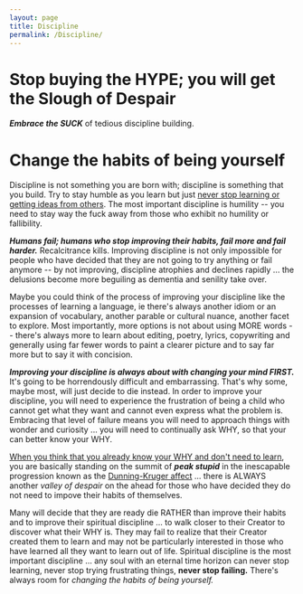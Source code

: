 ```yaml
---
layout: page
title: Discipline
permalink: /Discipline/
---
```



# Stop buying the HYPE; you will get the Slough of Despair

***Embrace the SUCK*** of tedious discipline building.

# Change the habits of being yourself

Discipline is not something you are born with; discipline is something that you build. Try to stay humble as you learn but just [never stop learning or getting ideas from others](https://twitter.com/hakluke/status/1513290733624737797). The most important discipline is humility -- you need to stay way the fuck away from those who exhibit no humility or fallibility. 

***Humans fail; humans who stop improving their habits, fail more and fail harder.*** Recalcitrance kills. Improving discipline is not only impossible for people who have decided that they are not going to try anything or fail anymore -- by not improving, discipline atrophies and declines rapidly ... the delusions become more beguiling as dementia and senility take over.

Maybe you could think of the process of improving your discipline like the processes of learning a language, ie there's always another idiom or an expansion of vocabulary, another parable or cultural nuance, another facet to explore. Most importantly, more options is not about using MORE words -- there's always more to learn about editing, poetry, lyrics, copywriting and generally using far fewer words to paint a clearer picture and to say far more but to say it with concision.  

***Improving your discipline is always about with changing your mind FIRST.*** It's going to be horrendously difficult and embarrassing. That's why some, maybe most, will just decide to die instead. In order to improve your discipline, you will need to experience the frustration of being a child who cannot get what they want and cannot even express what the problem is.  Embracing that level of failure means you will need to approach things with wonder and curiosity ... you will need to continually ask WHY, so that your can better know your WHY. 

[When you think that you already know your WHY and don't need to learn](https://twitter.com/thelahdeda/status/1513374440117379072/photo/1), you are basically standing on the summit of ***peak stupid*** in the inescapable progression known as the [Dunning-Kruger affect](https://en.wikipedia.org/wiki/Dunning%E2%80%93Kruger_effect) ... there is ALWAYS another *valley of despair* on the ahead for those who have decided they do not need to impove their habits of themselves.

Many will decide that they are ready die RATHER than improve their habits and to improve their spiritual discipline ...  to walk closer to their Creator to discover what their WHY is. They may fail to realize that their Creator created them to learn and may not be particularly interested in those who have learned all they want to learn out of life. Spiritual discipline is the most important discipline ... any soul with an eternal time horizon can never stop learning, never stop trying frustrating things, **never stop failing.** There's always room for *changing the habits of being yourself.*

